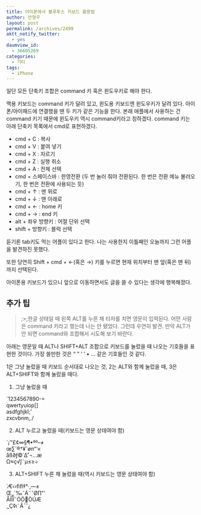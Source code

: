 ```yaml
---
title: 아이폰에서 블루투스 키보드 활용법
author: 안형우
layout: post
permalink: /archives/2499
aktt_notify_twitter:
  - yes
daumview_id:
  - 36605269
categories:
  - 기타
tags:
  - iPhone
---
```

일단 모든 단축키 조합은 command 키 혹은 윈도우키로 해야 한다.

맥용 키보드는 command 키가 달려 있고, 윈도용 키보드엔 윈도우키가 달려 있다. 아이폰/아이패드에 연결했을 땐 두 키가 같은 기능을 한다. 본래 애플에서 사용하는 건 command 키기 때문에 윈도우키 역시 command키라고 칭하겠다. command 키는 아래 단축키 목록에서 cmd로 표현하겠다.

*   cmd + C : 복사
*   cmd + V : 붙여 넣기
*   cmd + X : 자르기
*   cmd + Z : 실행 취소
*   cmd + A : 전체 선택
*   cmd + 스페이스바 : 한영전환 (두 번 눌러 줘야 전환된다. 한 번은 전환 메뉴 불러오기, 한 번은 전환에 사용되는 듯)
*   cmd + ↑ : 맨 위로
*   cmd + ↓ : 맨 아래로
*   cmd + ← : home 키
*   cmd + → : end 키
*   alt + 좌우 방향키 : 어절 단위 선택
*   shift + 방향키 : 블럭 선택

듣기론 tab키도 먹는 어플이 있다고 한다. 나는 사용한지 이틀째인 오늘까지 그런 어플을 발견하진 못했다.

또한 당연히 Shift + cmd + ←(혹은 →) 키를 누르면 현재 위치부터 맨 앞(혹은 맨 뒤)까지 선택된다.

아이폰용 키보드가 있으니 앞으로 이동하면서도 글을 쓸 수 있다는 생각에 행복해졌다.

## 추가 팁

>;>;한글 상태일 때 왼쪽 ALT를 누른 채 타자를 치면 영문이 입력된다. 어떤 사람은 command 키라고 했는데 나는 안 됐었다. 그런데 우연히 발견. 만약 ALT가 안 되면 command와 조합해서 시도해 보기 바란다.

아래는 영문일 때 ALT나 SHIFT+ALT 조합으로 키보드를 눌렀을 때 나오는 기호들을 표현한 것이다. 가장 쓸만한 것은 “ ” ‘ ’ • … 같은 기호들인 것 같다.

1은 그냥 눌렀을 때 키보드 순서대로 나오는 것, 2는 ALT와 함께 눌렀을 때, 3은 ALT+SHIFT와 함께 눌렀을 때다.

1. 그냥 눌렀을 때

\`1234567890-=  
qwertyuiop[]  
asdfghjkl;&#8217;  
zxcvbnm,./

2. ALT 누르고 눌렀을 때(키보드는 영문 상태여야 함)

\`¡™£¢∞§¶•ªº–≠  
œ∑´®†¥ˆøπ“‘«  
åß∂ƒ©˙∆˚¬…æ  
Ω≈ç√∫˜µ≤≥÷

3. ALT+SHIFT 누른 채 눌렀을 때(역시 키보드는 영문 상태여야 함)

\`⁄€‹›ﬁﬂ‡°·‚—±  
Œ„´‰ˇÁ¨ˆØ∏”’  
ÅÍÎÏ˝ÓÔÒÚÆ  
¸˛Ç◊ı˜Â¯˘¿